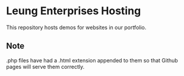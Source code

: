 # Leung Enterprises Hosting
This repository hosts demos for websites in our portfolio.

## Note
.php files have had a .html extension appended to them so that Github pages will serve them correctly.
